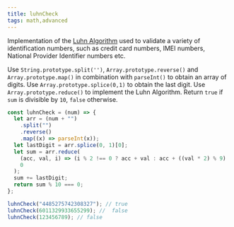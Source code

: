 ```yaml
---
title: luhnCheck
tags: math,advanced
---
```


Implementation of the [Luhn Algorithm](https://en.wikipedia.org/wiki/Luhn_algorithm) used to validate a variety of identification numbers, such as credit card numbers, IMEI numbers, National Provider Identifier numbers etc.

Use `String.prototype.split('')`, `Array.prototype.reverse()` and `Array.prototype.map()` in combination with `parseInt()` to obtain an array of digits.
Use `Array.prototype.splice(0,1)` to obtain the last digit.
Use `Array.prototype.reduce()` to implement the Luhn Algorithm.
Return `true` if `sum` is divisible by `10`, `false` otherwise.

```js
const luhnCheck = (num) => {
  let arr = (num + "")
    .split("")
    .reverse()
    .map((x) => parseInt(x));
  let lastDigit = arr.splice(0, 1)[0];
  let sum = arr.reduce(
    (acc, val, i) => (i % 2 !== 0 ? acc + val : acc + ((val * 2) % 9) || 9),
    0
  );
  sum += lastDigit;
  return sum % 10 === 0;
};
```

```js
luhnCheck("4485275742308327"); // true
luhnCheck(6011329933655299); //  false
luhnCheck(123456789); // false
```
